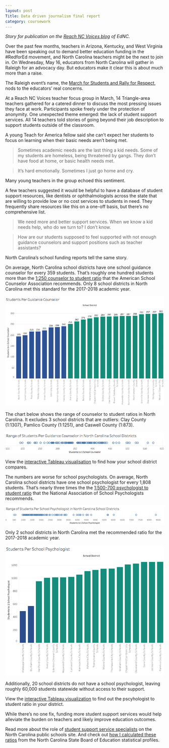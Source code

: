 ```yaml
---
layout: post
Title: Data driven journalism final report
category: coursework
---
```


_Story for publication on the [Reach NC Voices blog](https://www.ednc.org/column/reach-nc-voices/) of EdNC._

Over the past few months, teachers in Arizona, Kentucky, and West Virginia have been speaking out to demand better education funding in the #RedforEd movement, and North Carolina teachers might be the next to join in. On Wednesday, May 16, educators from North Carolina will gather in Raleigh for an advocacy day. But educators make it clear this is about much more than a raise. 

The Raleigh event’s name, the [March for Students and Rally for Respect](https://www.facebook.com/events/570818366627097/), nods to the educators’ real concerns. 

At a Reach NC Voices teacher focus group in March, 14 Triangle-area teachers gathered for a catered dinner to discuss the most pressing issues they face at work. Participants spoke freely under the protection of anonymity. One unexpected theme emerged: the lack of student support services. All 14 teachers told stories of going beyond their job description to support students outside of the classroom.

A young Teach for America fellow said she can’t expect her students to focus on learning when their basic needs aren’t being met. 

> Sometimes academic needs are the last thing a kid needs. Some of my students are homeless, being threatened by gangs. They don’t have food at home, or basic health needs met.

> It’s hard emotionally. Sometimes I just go home and cry.

Many young teachers in the group echoed this sentiment.

A few teachers suggested it would be helpful to have a database of student support resources, like dentists or ophthalmologists across the state that are willing to provide low or no cost services to students in need. They frequently share resources like this on a one-off basis, but there’s no comprehensive list. 

> We need more and better support services. When we know a kid needs help, who do we turn to? I don’t know.

> How are our students supposed to feel supported with not enough guidance counselors and support positions such as teacher assistants?

North Carolina’s school funding reports tell the same story. 

On average, North Carolina school districts have one school guidance counselor for every 359 students. That’s roughly one hundred students more than the [1:250 counselor to student ratio](https://www.schoolcounselor.org/press) that the American School Counselor Association recommends. Only 8 school districts in North Carolina met this standard for the 2017-2018 academic year.

<img src="/assets/Guidance.png">

The chart below shows the range of counselor to student ratios in North Carolina. It excludes 3 school districts that are outliers: Clay County (1:1307), Pamlico County (1:1251), and Caswell County (1:873). 

<img src="/assets/AllLEA.png">

View the [interactive Tableau visualisation](https://public.tableau.com/profile/reagan.cline#!/vizhome/NCSchoolGuidanceCounselors/Guidance?publish=yes) to find how your school district compares.

The numbers are worse for school psychologists. On average, North Carolina school districts have one school psychologist for every 1,808 students. That’s nearly three times the the [1:500-700 psychologist to student ratio](http://www.ncpublicschools.org/studentsupport/psychology/standards-training/) that the National Association of School Psychologists recommends. 

<img src="/assets/Psych1.png">

Only 2 school districts in North Carolina met the recommended ratio for the 2017-2018 academic year.

<img src="/assets/Psych2.png">

Additionally, 20 school districts do not have a school psychologist, leaving roughly 60,000 students statewide without access to their support. 

View the [interactive Tableau visualization](https://public.tableau.com/profile/reagan.cline#!/vizhome/NCSchoolPsychologists/Sheet1?publish=yes) to find out the pscyhologist to student ratio in your district.

While there’s no one fix, funding more student support services would help alleviate the burden on teachers and likely improve education outcomes. 

Read more about the role of [student support service specialists]( http://www.ncpublicschools.org/studentsupport/) on the North Carolina public schools site.
And check out [how I calculated these ratios](http://www.reagancline.com/coursework/2018/05/05/Data-Processing-N-C-School-Support-Services.html) from the North Carolina State Board of Education statistical profiles.
